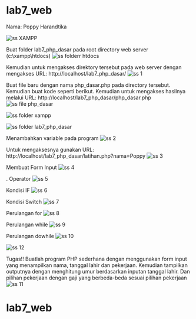 # lab7_web
Nama: Poppy Harandtika

![ss XAMPP](https://user-images.githubusercontent.com/56400553/117936810-23d8bd00-b2ba-11eb-8f47-9a87ce31c88d.png)

Buat folder lab7_php_dasar pada root directory web server (c:\xampp\htdocs)
![ss folderr htdocs](https://user-images.githubusercontent.com/56400553/117936735-10c5ed00-b2ba-11eb-8c2a-9f0e70131c6a.png)

Kemudian untuk mengakses direktory tersebut pada web server dengan mengakses URL: http://localhost/lab7_php_dasar/
![ss 1](https://user-images.githubusercontent.com/56400553/117936302-8ed5c400-b2b9-11eb-8d5d-40069f06c7cd.png)

Buat file baru dengan nama php_dasar.php pada directory tersebut. Kemudian buat kode seperti berikut. Kemudian untuk mengakses hasilnya melalui URL: http://localhost/lab7_php_dasar/php_dasar.php
![ss file php_dasar](https://user-images.githubusercontent.com/56400553/117938662-22a88f80-b2bc-11eb-9b0f-3c3a8f685cde.png)

![ss folder xampp](https://user-images.githubusercontent.com/56400553/117936778-1b808200-b2ba-11eb-9289-22f444530418.png)

![ss folder lab7_php_dasar](https://user-images.githubusercontent.com/56400553/117936707-07d51b80-b2ba-11eb-9ec6-5d4b0b12c545.png)

Menambahkan variable pada program
![ss 2](https://user-images.githubusercontent.com/56400553/117936321-95643b80-b2b9-11eb-90cf-84feab198f5b.png)

Untuk mengaksesnya gunakan URL: http://localhost/lab7_php_dasar/latihan.php?nama=Poppy
![ss 3](https://user-images.githubusercontent.com/56400553/117936363-9dbc7680-b2b9-11eb-8857-ccd0880e88e6.png)

Membuat Form Input
![ss 4](https://user-images.githubusercontent.com/56400553/117936394-a6ad4800-b2b9-11eb-9cf3-bea733419dc2.png)

. Operator
![ss 5](https://user-images.githubusercontent.com/56400553/117936420-af058300-b2b9-11eb-86f5-519e7e73dae7.png)

Kondisi IF
![ss 6](https://user-images.githubusercontent.com/56400553/117936448-b75dbe00-b2b9-11eb-96be-72cc20a563c2.png)

Kondisi Switch
![ss 7](https://user-images.githubusercontent.com/56400553/117936479-bf1d6280-b2b9-11eb-9948-656258096bb8.png)

Perulangan for
![ss 8](https://user-images.githubusercontent.com/56400553/117936526-cfcdd880-b2b9-11eb-85df-5d10dec799b7.png)

Perulangan while
![ss 9](https://user-images.githubusercontent.com/56400553/117936549-d65c5000-b2b9-11eb-8acd-fa735843ec47.png)

Perulangan dowhile
![ss 10](https://user-images.githubusercontent.com/56400553/117936584-e07e4e80-b2b9-11eb-890d-3136483b9c01.png)

![ss 12](https://user-images.githubusercontent.com/56400553/117936643-f5f37880-b2b9-11eb-82f7-1ca1c6f2b9f1.png)

Tugas!! 
Buatlah program PHP sederhana dengan menggunakan form input yang menampilkan nama, tanggal lahir dan pekerjaan. Kemudian tampilkan outputnya dengan menghitung umur berdasarkan inputan tanggal lahir. Dan pilihan pekerjaan dengan gaji yang berbeda-beda sesuai pilihan pekerjaan
![ss  11](https://user-images.githubusercontent.com/56400553/117936609-e8d68980-b2b9-11eb-9ee7-c1360f6d3638.png)

# lab7_web
